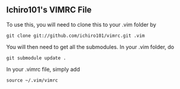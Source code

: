 Ichiro101's VIMRC File
----------------------

To use this, you will need to clone this to your .vim folder by

	git clone git://github.com/ichiro101/vimrc.git .vim

You will then need to get all the submodules. In your .vim folder, do

	git submodule update .

In your .vimrc file, simply add

	source ~/.vim/vimrc

